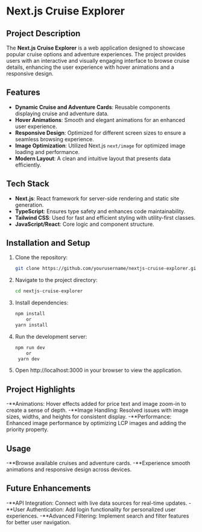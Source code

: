 # Next.js Cruise Explorer

## Project Description
The **Next.js Cruise Explorer** is a web application designed to showcase popular cruise options and adventure experiences. The project provides users with an interactive and visually engaging interface to browse cruise details, enhancing the user experience with hover animations and a responsive design.

## Features
- **Dynamic Cruise and Adventure Cards**: Reusable components displaying cruise and adventure data.
- **Hover Animations**: Smooth and elegant animations for an enhanced user experience.
- **Responsive Design**: Optimized for different screen sizes to ensure a seamless browsing experience.
- **Image Optimization**: Utilized Next.js `next/image` for optimized image loading and performance.
- **Modern Layout**: A clean and intuitive layout that presents data efficiently.

## Tech Stack
- **Next.js**: React framework for server-side rendering and static site generation.
- **TypeScript**: Ensures type safety and enhances code maintainability.
- **Tailwind CSS**: Used for fast and efficient styling with utility-first classes.
- **JavaScript/React**: Core logic and component structure.

## Installation and Setup
1. Clone the repository:
   ```bash
   git clone https://github.com/yourusername/nextjs-cruise-explorer.git
2. Navigate to the project directory:
   ```bash
   cd nextjs-cruise-explorer
3. Install dependencies:
   ```bash
   npm install
       or
   yarn install
4. Run the development server:
   ```bash
   npm run dev
       or
    yarn dev
5. Open http://localhost:3000 in your browser to view the application.

## Project Highlights
-**Animations: Hover effects added for price text and image zoom-in to create a sense of depth.
-**Image Handling: Resolved issues with image sizes, widths, and heights for consistent display.
-**Performance: Enhanced image performance by optimizing LCP images and adding the priority property.


## Usage
-**Browse available cruises and adventure cards.
-**Experience smooth animations and responsive design across devices.

## Future Enhancements
-**API Integration: Connect with live data sources for real-time updates.
-**User Authentication: Add login functionality for personalized user experiences.
-**Advanced Filtering: Implement search and filter features for better user navigation.


